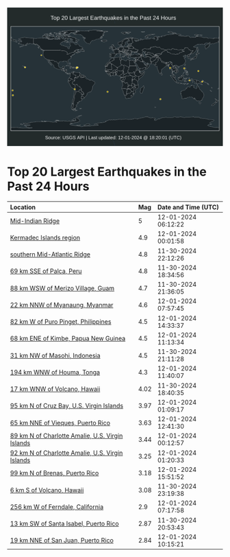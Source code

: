 ![Map](./map.png)

# Top 20 Largest Earthquakes in the Past 24 Hours

| Location | Mag | Date and Time (UTC) |
|:---|:---|:---|
| [Mid-Indian Ridge](https://earthquake.usgs.gov/earthquakes/eventpage/us7000nv8n) | 5 | 12-01-2024 06:12:22 |
| [Kermadec Islands region](https://earthquake.usgs.gov/earthquakes/eventpage/us7000nv77) | 4.9 | 12-01-2024 00:01:58 |
| [southern Mid-Atlantic Ridge](https://earthquake.usgs.gov/earthquakes/eventpage/us7000nv6w) | 4.8 | 11-30-2024 22:12:26 |
| [69 km SSE of Palca, Peru](https://earthquake.usgs.gov/earthquakes/eventpage/us7000nv60) | 4.8 | 11-30-2024 18:34:56 |
| [88 km WSW of Merizo Village, Guam](https://earthquake.usgs.gov/earthquakes/eventpage/us7000nv6t) | 4.7 | 11-30-2024 21:36:05 |
| [22 km NNW of Myanaung, Myanmar](https://earthquake.usgs.gov/earthquakes/eventpage/us7000nv8y) | 4.6 | 12-01-2024 07:57:45 |
| [82 km W of Puro Pinget, Philippines](https://earthquake.usgs.gov/earthquakes/eventpage/us7000nva5) | 4.5 | 12-01-2024 14:33:37 |
| [68 km ENE of Kimbe, Papua New Guinea](https://earthquake.usgs.gov/earthquakes/eventpage/us7000nv9i) | 4.5 | 12-01-2024 11:13:34 |
| [31 km NW of Masohi, Indonesia](https://earthquake.usgs.gov/earthquakes/eventpage/us7000nv6q) | 4.5 | 11-30-2024 21:11:28 |
| [194 km WNW of Houma, Tonga](https://earthquake.usgs.gov/earthquakes/eventpage/us7000nv9l) | 4.3 | 12-01-2024 11:40:07 |
| [17 km WNW of Volcano, Hawaii](https://earthquake.usgs.gov/earthquakes/eventpage/hv74548332) | 4.02 | 11-30-2024 18:40:35 |
| [95 km N of Cruz Bay, U.S. Virgin Islands](https://earthquake.usgs.gov/earthquakes/eventpage/pr2024336000) | 3.97 | 12-01-2024 01:09:17 |
| [65 km NNE of Vieques, Puerto Rico](https://earthquake.usgs.gov/earthquakes/eventpage/pr2024336001) | 3.63 | 12-01-2024 12:41:30 |
| [89 km N of Charlotte Amalie, U.S. Virgin Islands](https://earthquake.usgs.gov/earthquakes/eventpage/pr71467338) | 3.44 | 12-01-2024 00:12:57 |
| [92 km N of Charlotte Amalie, U.S. Virgin Islands](https://earthquake.usgs.gov/earthquakes/eventpage/pr71467363) | 3.25 | 12-01-2024 01:20:33 |
| [99 km N of Brenas, Puerto Rico](https://earthquake.usgs.gov/earthquakes/eventpage/pr71467418) | 3.18 | 12-01-2024 15:51:52 |
| [6 km S of Volcano, Hawaii](https://earthquake.usgs.gov/earthquakes/eventpage/hv74548802) | 3.08 | 11-30-2024 23:19:38 |
| [256 km W of Ferndale, California](https://earthquake.usgs.gov/earthquakes/eventpage/us7000nv8u) | 2.9 | 12-01-2024 07:17:58 |
| [13 km SW of Santa Isabel, Puerto Rico](https://earthquake.usgs.gov/earthquakes/eventpage/pr71467333) | 2.87 | 11-30-2024 20:53:43 |
| [19 km NNE of San Juan, Puerto Rico](https://earthquake.usgs.gov/earthquakes/eventpage/pr71467383) | 2.84 | 12-01-2024 10:15:21 |
